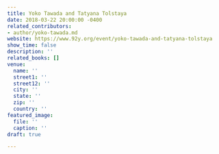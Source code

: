 ```yaml
---
title: Yoko Tawada and Tatyana Tolstaya
date: 2018-03-22 20:00:00 -0400
related_contributors:
- author/yoko-tawada.md
website: https://www.92y.org/event/yoko-tawada-and-tatyana-tolstaya
show_time: false
description: ''
related_books: []
venue:
  name: ''
  street1: ''
  street12: ''
  city: ''
  state: ''
  zip: ''
  country: ''
featured_image:
  file: ''
  caption: ''
draft: true

---
```

